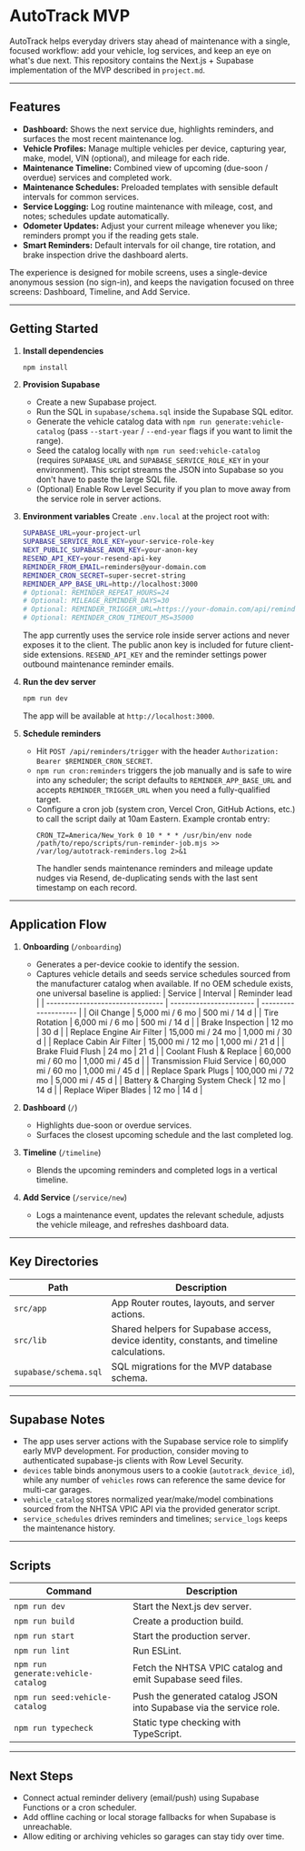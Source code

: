 # AutoTrack MVP

AutoTrack helps everyday drivers stay ahead of maintenance with a single, focused workflow: add your vehicle, log services, and keep an eye on what's due next. This repository contains the Next.js + Supabase implementation of the MVP described in `project.md`.

---

## Features
- **Dashboard:** Shows the next service due, highlights reminders, and surfaces the most recent maintenance log.
- **Vehicle Profiles:** Manage multiple vehicles per device, capturing year, make, model, VIN (optional), and mileage for each ride.
- **Maintenance Timeline:** Combined view of upcoming (due-soon / overdue) services and completed work.
- **Maintenance Schedules:** Preloaded templates with sensible default intervals for common services.
- **Service Logging:** Log routine maintenance with mileage, cost, and notes; schedules update automatically.
- **Odometer Updates:** Adjust your current mileage whenever you like; reminders prompt you if the reading gets stale.
- **Smart Reminders:** Default intervals for oil change, tire rotation, and brake inspection drive the dashboard alerts.

The experience is designed for mobile screens, uses a single-device anonymous session (no sign-in), and keeps the navigation focused on three screens: Dashboard, Timeline, and Add Service.

---

## Getting Started

1. **Install dependencies**
   ```bash
   npm install
   ```

2. **Provision Supabase**
   - Create a new Supabase project.
   - Run the SQL in `supabase/schema.sql` inside the Supabase SQL editor.
   - Generate the vehicle catalog data with `npm run generate:vehicle-catalog` (pass `--start-year` / `--end-year` flags if you want to limit the range).
   - Seed the catalog locally with `npm run seed:vehicle-catalog` (requires `SUPABASE_URL` and `SUPABASE_SERVICE_ROLE_KEY` in your environment). This script streams the JSON into Supabase so you don't have to paste the large SQL file.
   - (Optional) Enable Row Level Security if you plan to move away from the service role in server actions.

3. **Environment variables**
   Create `.env.local` at the project root with:
   ```bash
   SUPABASE_URL=your-project-url
   SUPABASE_SERVICE_ROLE_KEY=your-service-role-key
   NEXT_PUBLIC_SUPABASE_ANON_KEY=your-anon-key
   RESEND_API_KEY=your-resend-api-key
   REMINDER_FROM_EMAIL=reminders@your-domain.com
   REMINDER_CRON_SECRET=super-secret-string
   REMINDER_APP_BASE_URL=http://localhost:3000
   # Optional: REMINDER_REPEAT_HOURS=24
   # Optional: MILEAGE_REMINDER_DAYS=30
   # Optional: REMINDER_TRIGGER_URL=https://your-domain.com/api/reminders/trigger
   # Optional: REMINDER_CRON_TIMEOUT_MS=35000
   ```
   The app currently uses the service role inside server actions and never exposes it to the client. The public anon key is included for future client-side extensions. `RESEND_API_KEY` and the reminder settings power outbound maintenance reminder emails.

4. **Run the dev server**
   ```bash
   npm run dev
   ```
   The app will be available at `http://localhost:3000`.

5. **Schedule reminders**
   - Hit `POST /api/reminders/trigger` with the header `Authorization: Bearer $REMINDER_CRON_SECRET`.
   - `npm run cron:reminders` triggers the job manually and is safe to wire into any scheduler; the script defaults to `REMINDER_APP_BASE_URL` and accepts `REMINDER_TRIGGER_URL` when you need a fully-qualified target.
   - Configure a cron job (system cron, Vercel Cron, GitHub Actions, etc.) to call the script daily at 10am Eastern. Example crontab entry:
     ```
     CRON_TZ=America/New_York 0 10 * * * /usr/bin/env node /path/to/repo/scripts/run-reminder-job.mjs >> /var/log/autotrack-reminders.log 2>&1
     ```
     The handler sends maintenance reminders and mileage update nudges via Resend, de-duplicating sends with the last sent timestamp on each record.

---

## Application Flow

1. **Onboarding** (`/onboarding`)
   - Generates a per-device cookie to identify the session.
   - Captures vehicle details and seeds service schedules sourced from the manufacturer catalog when available. If no OEM schedule exists, one universal baseline is applied:
     | Service                          | Interval                | Reminder lead        |
     | -------------------------------- | ----------------------- | -------------------- |
     | Oil Change                       | 5,000 mi / 6 mo         | 500 mi / 14 d        |
     | Tire Rotation                    | 6,000 mi / 6 mo         | 500 mi / 14 d        |
     | Brake Inspection                 | 12 mo                   | 30 d                 |
     | Replace Engine Air Filter        | 15,000 mi / 24 mo       | 1,000 mi / 30 d      |
     | Replace Cabin Air Filter         | 15,000 mi / 12 mo       | 1,000 mi / 21 d      |
     | Brake Fluid Flush                | 24 mo                   | 21 d                 |
     | Coolant Flush & Replace          | 60,000 mi / 60 mo       | 1,000 mi / 45 d      |
     | Transmission Fluid Service       | 60,000 mi / 60 mo       | 1,000 mi / 45 d      |
     | Replace Spark Plugs              | 100,000 mi / 72 mo      | 5,000 mi / 45 d      |
     | Battery & Charging System Check  | 12 mo                   | 14 d                 |
     | Replace Wiper Blades             | 12 mo                   | 14 d                 |

2. **Dashboard** (`/`)
   - Highlights due-soon or overdue services.
   - Surfaces the closest upcoming schedule and the last completed log.

3. **Timeline** (`/timeline`)
   - Blends the upcoming reminders and completed logs in a vertical timeline.

4. **Add Service** (`/service/new`)
   - Logs a maintenance event, updates the relevant schedule, adjusts the vehicle mileage, and refreshes dashboard data.

---

## Key Directories

| Path | Description |
| ---- | ----------- |
| `src/app` | App Router routes, layouts, and server actions. |
| `src/lib` | Shared helpers for Supabase access, device identity, constants, and timeline calculations. |
| `supabase/schema.sql` | SQL migrations for the MVP database schema. |

---

## Supabase Notes

- The app uses server actions with the Supabase service role to simplify early MVP development. For production, consider moving to authenticated supabase-js clients with Row Level Security.
- `devices` table binds anonymous users to a cookie (`autotrack_device_id`), while any number of `vehicles` rows can reference the same device for multi-car garages.
- `vehicle_catalog` stores normalized year/make/model combinations sourced from the NHTSA VPIC API via the provided generator script.
- `service_schedules` drives reminders and timelines; `service_logs` keeps the maintenance history.

---

## Scripts

| Command | Description |
| ------- | ----------- |
| `npm run dev` | Start the Next.js dev server. |
| `npm run build` | Create a production build. |
| `npm run start` | Start the production server. |
| `npm run lint` | Run ESLint. |
| `npm run generate:vehicle-catalog` | Fetch the NHTSA VPIC catalog and emit Supabase seed files. |
| `npm run seed:vehicle-catalog` | Push the generated catalog JSON into Supabase via the service role. |
| `npm run typecheck` | Static type checking with TypeScript. |

---

## Next Steps

- Connect actual reminder delivery (email/push) using Supabase Functions or a cron scheduler.
- Add offline caching or local storage fallbacks for when Supabase is unreachable.
- Allow editing or archiving vehicles so garages can stay tidy over time.
